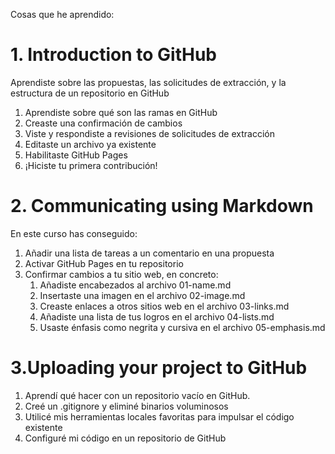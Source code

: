 Cosas que he aprendido:

# 1. Introduction to GitHub 

Aprendiste sobre las propuestas, las solicitudes de extracción, y la estructura de un repositorio en GitHub

1. Aprendiste sobre qué son las ramas en GitHub 
2. Creaste una confirmación de cambios
3. Viste y respondiste a revisiones de solicitudes de extracción
4. Editaste un archivo ya existente
5. Habilitaste GitHub Pages
6. ¡Hiciste tu primera contribución!

# 2. Communicating using Markdown 

En este curso has conseguido:

1. Añadir una lista de tareas a un comentario en una propuesta
2. Activar GitHub Pages en tu repositorio
3. Confirmar cambios a tu sitio web, en concreto:
	1. Añadiste encabezados al archivo 01-name.md
	2. Insertaste una imagen en el archivo 02-image.md
	3. Creaste enlaces a otros sitios web en el archivo 03-links.md
	4. Añadiste una lista de tus logros en el archivo 04-lists.md
	5. Usaste énfasis como negrita y cursiva en el archivo 05-emphasis.md

# 3.Uploading your project to GitHub 

1. Aprendí qué hacer con un repositorio vacío en GitHub.
2. Creé un .gitignore y eliminé binarios voluminosos
3. Utilicé mis herramientas locales favoritas para impulsar el código existente
4. Configuré mi código en un repositorio de GitHub 
